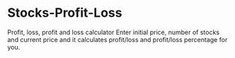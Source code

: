 # Stocks-Profit-Loss
Profit, loss, profit and loss calculator
Enter initial price, number of stocks and current price and it calculates profit/loss and profit/loss percentage for you.
